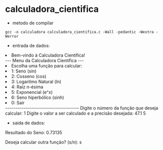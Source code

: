 # calculadora_cientifica

* metodo de compilar

```
gcc -o calculadora calculadora_cientifica.c -Wall -pedantic -Wextra -Werror
```

* entrada de dados:

<li>Bem-vindo à Calculadora Científica!</li>
--- Menu da Calculadora Científica ---
<li>Escolha uma função para calcular:</li>
<li>1: Seno (sin)</li>
<li>2: Cosseno (cos)</li>
<li>3: Logaritmo Natural (ln)</li>
<li>4: Raiz n-ésima</li>
<li>5: Exponencial (e^x)</li>
<li>6: Seno hiperbólico (sinh)</li>
<li>0: Sair</li>
-------------------------------------
Digite o número da função que deseja calcular: 1
Digite o valor a ser calculado e a precisão desejada: 47.1 5


* saida de dados:

Resultado do Seno: 0.73135

Deseja calcular outra função? (s/n): s


